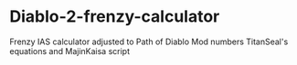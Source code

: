 # Diablo-2-frenzy-calculator
Frenzy IAS calculator adjusted to Path of Diablo Mod numbers
TitanSeal's equations and MajinKaisa script
